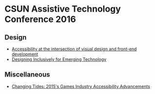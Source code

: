 # CSUN Assistive Technology Conference 2016

## Design

* [Accessibility at the intersection of visual design and front-end development](intersection.md)
* [Designing Inclusively for Emerging Technology](emerging_technology.md)

## Miscellaneous

* [Changing Tides: 2015's Games Industry Accessibility Advancements](games_industry.md)

